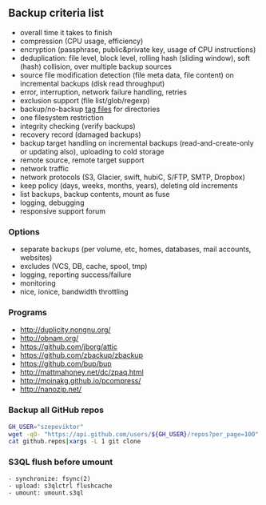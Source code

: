 ## Backup criteria list

- overall time it takes to finish
- compression (CPU usage, efficiency)
- encryption (passphrase, public&private key, usage of CPU instructions)
- deduplication: file level, block level, rolling hash (sliding window), soft (hash) collision, over multiple backup sources
- source file modification detection (file meta data, file content) on incremental backups (disk read throughput)
- error, interruption, network failure handling, retries
- exclusion support (file list/glob/regexp)
- backup/no-backup [tag files](http://www.brynosaurus.com/cachedir/spec.html) for directories
- one filesystem restriction
- integrity checking (verify backups)
- recovery record (damaged backups)
- backup target handling on incremental backups (read-and-create-only or updating also), uploading to cold storage
- remote source, remote target support
- network traffic
- network protocols (S3, Glacier, swift, hubiC, S/FTP, SMTP, Dropbox)
- keep policy (days, weeks, months, years), deleting old increments
- list backups, backup contents, mount as fuse
- logging, debugging
- responsive support forum

### Options

- separate backups (per volume, etc, homes, databases, mail accounts, websites)
- excludes (VCS, DB, cache, spool, tmp)
- logging, reporting success/failure
- monitoring
- nice, ionice, bandwidth throttling

### Programs

- http://duplicity.nongnu.org/
- http://obnam.org/
- https://github.com/jborg/attic
- https://github.com/zbackup/zbackup
- https://github.com/bup/bup
- http://mattmahoney.net/dc/zpaq.html
- http://moinakg.github.io/pcompress/
- http://nanozip.net/

### Backup all GitHub repos

```bash
GH_USER="szepeviktor"
wget -qO- "https://api.github.com/users/${GH_USER}/repos?per_page=100"|grep '"clone_url"'|cut -d'"' -f4 > github.repos
cat github.repos|xargs -L 1 git clone
```

### S3QL flush before umount

```
- synchronize: fsync(2)
- upload: s3qlctrl flushcache
- umount: umount.s3ql
```
